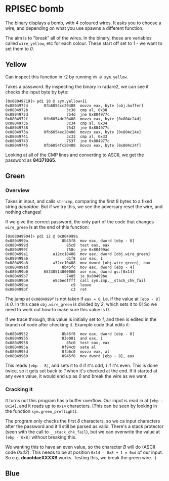 # RPISEC bomb
The binary displays a bomb, with 4 coloured wires. It asks you to choose a wire, and depending on what you use spawns a different function.

The aim is to "break" all of the wires. In the binary, these are variables called `wire_yellow`, etc for each colour. These start off set to *1* - we want to set them to *0*.

## Yellow
Can inspect this function in r2 by running `VV @ sym.yellow`.

Takes a password.
By inspecting the binary in radare2, we can see it checks the input byte by byte:
```
[0x08049719]> pdi 10 @ sym.yellow+11
0x08049724       0fb6054cc20408  movzx eax, byte [obj.buffer]
0x0804972b                 3c38  cmp al, 0x38
0x0804972d                 754d  jne 0x804977c
0x0804972f       0fb6054dc20408  movzx eax, byte [0x804c24d]
0x08049736                 3c34  cmp al, 0x34
0x08049738                 7542  jne 0x804977c
0x0804973a       0fb6054ec20408  movzx eax, byte [0x804c24e]
0x08049741                 3c33  cmp al, 0x33
0x08049743                 7537  jne 0x804977c
0x08049745       0fb6054fc20408  movzx eax, byte [0x804c24f]
```

Looking at all of the CMP lines and converting to ASCII, we get the password as **84371065**.

## Green
### Overview
Takes in input, and calls `strncmp`, comparing the first 8 bytes to a fixed string *dcaotdae*.
But if we try this, we see the adversary reset the wire, and nothing changes!

If we give the correct password, the only part of the code that changes `wire_green` is at the end of this function:

```
[0x08049904]> pdi 12 @ 0x804999a
0x0804999a               8b45f8  mov eax, dword [ebp - 8]
0x0804999d                 85c0  test eax, eax
0x0804999f                 750c  jne 0x80499ad
0x080499a1           a12cc10408  mov eax, dword [obj.wire_green]
0x080499a6                 d1f8  sar eax, 1
0x080499a8           a32cc10408  mov dword [obj.wire_green], eax
0x080499ad               8b45fc  mov eax, dword [ebp - 4]
0x080499b0       65330514000000  xor eax, dword gs:[0x14]
0x080499b7                 7405  je 0x80499be
0x080499b9           e8c6edffff  call sym.imp.__stack_chk_fail
0x080499be                   c9  leave
0x080499bf                   c3  ret
```

The jump at `0x0804999f` is not taken if `eax = 0`, i.e. if the value at `[ebp - 8]` is *0*. In this case `obj.wire_green` is divided by *2*, which sets it to 0! So we need to work out how to make sure this value is 0.

If we trace through, this value is initially set to *1*, and then is edited in the branch of code after checking it. Example code that edits it:

```
0x08049952               8b45f8  mov eax, dword [ebp - 8]
0x08049955               83e001  and eax, 1
0x08049958                 85c0  test eax, eax
0x0804995a               0f94c0  sete al
0x0804995d               0fb6c0  movzx eax, al
0x08049960               8945f8  mov dword [ebp - 8], eax
```

This reads `[ebp - 8]`, and sets it to *0* if it's odd, *1* if it's even. 
This is done twice, so it gets set back to *1* when it's checked at the end. If it started at any even value, it would end up as *0* and break the wire as we want.

### Cracking it
It turns out this program has a buffer overflow. Our input is read in at `[ebp - 0x14]`, and it reads up to `0x14` characters. 
(This can be seen by looking in the function `sym.green_preflight`).

The program only checks the first *8* characters, so we ca input characters after the password and it'll still be parsed as valid.
There's a stack protector (seen with the call to `__stack_chk_fail`), but we can overwrite the value at `[ebp - 0x8]` without breaking this.

We wanting this to have an even value, so the character *B* will do (ASCII code *0x42*). This needs to be at position `0x14 - 0x8 + 1 = 0xd` of our input. 
So e.g. **dcaotdaeXXXXB** works. Testing this, we break the green wire. :)

## Blue



